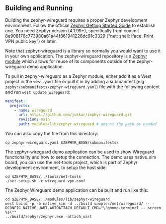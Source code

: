 ## Building and Running

Building the zephyr-wireguard requires a proper Zephyr development environment. Follow the
official [Zephyr Getting Started
Guide](https://docs.zephyrproject.org/latest/getting_started/index.html) to establish one.
You need Zephyr version (4.1.99+), specifically from commit
8e908176c773980a61a44f861941228dc91c3329 ("net: shell: iface: Print VPN public key")
or later.

Note that zephyr-wireguard is a library so normally you would want to use it in your own
application. The zephyr-wireguard repository is a [Zephyr
module](https://docs.zephyrproject.org/latest/develop/modules.html) which allows for reuse of its
components outside of the zephyr-wireguard demo application.

To pull in zephyr-wireguard as a Zephyr module, either add it as a West project in the `west.yaml` file
or pull it in by adding a submanifest (e.g. `zephyr/submanifests/zephyr-wireguard.yaml`) file with the
following content and run `west update wireguard`:

```yaml
manifest:
  projects:
    - name: wireguard
      url: https://github.com/jukkar/zephyr-wireguard.git
      revision: main
      path: modules/lib/zephyr-wireguard # adjust the path as needed
```

You can also copy the file from this directory:

```shell
cp zephyr-wireguard.yaml $ZEPHYR_BASE/submanifests/
```

The zephyr-wireguard demo application can be used to show Wireguard functionality and how to
setup the connection. The demo uses native_sim board, you can use the net-tools project, which
is part of Zephyr development environment, to setup the host side:

```shell
cd $ZEPHYR_BASE/../tools/net-tools
./net-setup.sh -c wireguard-vpn.conf
```

The Zephyr Wireguard demo application can be built and run like this:

```shell
cd $ZEPHYR_BASE/../modules/lib/zephyr-wireguard
west build -p -b native_sim -d ../build samples/net/wireguard/ -- -DCONFIG_NATIVE_UART_AUTOATTACH_DEFAULT_CMD="\"gnome-terminal -- screen %s\""
../build/zephyr/zephyr.exe -attach_uart
```
